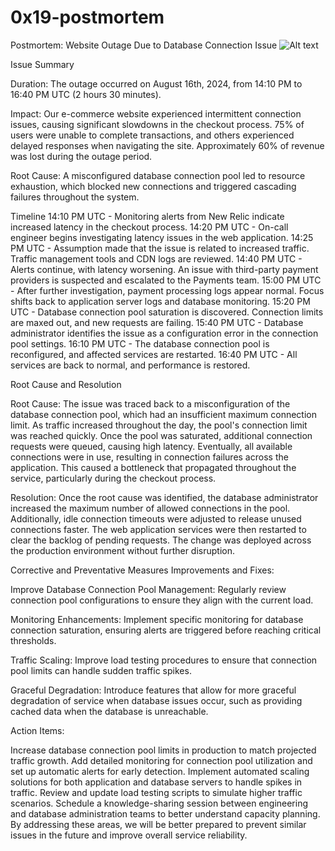 # 0x19-postmortem
Postmortem: Website Outage Due to Database Connection Issue
![Alt text](https://www.deviantart.com/studio/published)


Issue Summary

Duration: The outage occurred on August 16th, 2024, from 14:10 PM to 16:40 PM UTC (2 hours 30 minutes).

Impact: Our e-commerce website experienced intermittent connection issues, causing significant slowdowns in the checkout process. 75% of users were unable to complete transactions, and others experienced delayed responses when navigating the site. Approximately 60% of revenue was lost during the outage period.

Root Cause: A misconfigured database connection pool led to resource exhaustion, which blocked new connections and triggered cascading failures throughout the system.

Timeline
14:10 PM UTC - Monitoring alerts from New Relic indicate increased latency in the checkout process.
14:20 PM UTC - On-call engineer begins investigating latency issues in the web application.
14:25 PM UTC - Assumption made that the issue is related to increased traffic. Traffic management tools and CDN logs are reviewed.
14:40 PM UTC - Alerts continue, with latency worsening. An issue with third-party payment providers is suspected and escalated to the Payments team.
15:00 PM UTC - After further investigation, payment processing logs appear normal. Focus shifts back to application server logs and database monitoring.
15:20 PM UTC - Database connection pool saturation is discovered. Connection limits are maxed out, and new requests are failing.
15:40 PM UTC - Database administrator identifies the issue as a configuration error in the connection pool settings.
16:10 PM UTC - The database connection pool is reconfigured, and affected services are restarted.
16:40 PM UTC - All services are back to normal, and performance is restored.

Root Cause and Resolution

Root Cause:
The issue was traced back to a misconfiguration of the database connection pool, which had an insufficient maximum connection limit. As traffic increased throughout the day, the pool's connection limit was reached quickly. Once the pool was saturated, additional connection requests were queued, causing high latency. Eventually, all available connections were in use, resulting in connection failures across the application. This caused a bottleneck that propagated throughout the service, particularly during the checkout process.

Resolution:
Once the root cause was identified, the database administrator increased the maximum number of allowed connections in the pool. Additionally, idle connection timeouts were adjusted to release unused connections faster. The web application services were then restarted to clear the backlog of pending requests. The change was deployed across the production environment without further disruption.

Corrective and Preventative Measures
Improvements and Fixes:

Improve Database Connection Pool Management: Regularly review connection pool configurations to ensure they align with the current load.

Monitoring Enhancements: Implement specific monitoring for database connection saturation, ensuring alerts are triggered before reaching critical thresholds.

Traffic Scaling: Improve load testing procedures to ensure that connection pool limits can handle sudden traffic spikes.

Graceful Degradation: Introduce features that allow for more graceful degradation of service when database issues occur, such as providing cached data when the database is unreachable.

Action Items:

Increase database connection pool limits in production to match projected traffic growth.
Add detailed monitoring for connection pool utilization and set up automatic alerts for early detection.
Implement automated scaling solutions for both application and database servers to handle spikes in traffic.
Review and update load testing scripts to simulate higher traffic scenarios.
Schedule a knowledge-sharing session between engineering and database administration teams to better understand capacity planning.
By addressing these areas, we will be better prepared to prevent similar issues in the future and improve overall service reliability.
